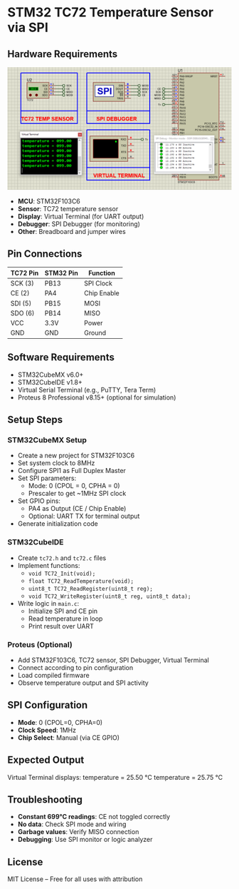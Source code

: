 # STM32 TC72 Temperature Sensor via SPI

## Hardware Requirements
![TC72 Circuit](circuit.png)

- **MCU**: STM32F103C6  
- **Sensor**: TC72 temperature sensor  
- **Display**: Virtual Terminal (for UART output)  
- **Debugger**: SPI Debugger (for monitoring)  
- **Other**: Breadboard and jumper wires  

## Pin Connections

| TC72 Pin | STM32 Pin | Function     |
|----------|-----------|--------------|
| SCK (3)  | PB13      | SPI Clock    |
| CE (2)   | PA4       | Chip Enable  |
| SDI (5)  | PB15      | MOSI         |
| SDO (6)  | PB14      | MISO         |
| VCC      | 3.3V      | Power        |
| GND      | GND       | Ground       |

## Software Requirements

- STM32CubeMX v6.0+  
- STM32CubeIDE v1.8+  
- Virtual Serial Terminal (e.g., PuTTY, Tera Term)  
- Proteus 8 Professional v8.15+ (optional for simulation)  

## Setup Steps

### STM32CubeMX Setup

- Create a new project for STM32F103C6  
- Set system clock to 8MHz  
- Configure SPI1 as Full Duplex Master  
- Set SPI parameters:
  - Mode: 0 (CPOL = 0, CPHA = 0)  
  - Prescaler to get ~1MHz SPI clock  
- Set GPIO pins:
  - PA4 as Output (CE / Chip Enable)
  - Optional: UART TX for terminal output  
- Generate initialization code  

### STM32CubeIDE

- Create `tc72.h` and `tc72.c` files  
- Implement functions:
  - `void TC72_Init(void);`  
  - `float TC72_ReadTemperature(void);`  
  - `uint8_t TC72_ReadRegister(uint8_t reg);`  
  - `void TC72_WriteRegister(uint8_t reg, uint8_t data);`  
- Write logic in `main.c`:
  - Initialize SPI and CE pin  
  - Read temperature in loop  
  - Print result over UART  

### Proteus (Optional)

- Add STM32F103C6, TC72 sensor, SPI Debugger, Virtual Terminal  
- Connect according to pin configuration  
- Load compiled firmware  
- Observe temperature output and SPI activity  

## SPI Configuration

- **Mode**: 0 (CPOL=0, CPHA=0)  
- **Clock Speed**: 1MHz  
- **Chip Select**: Manual (via CE GPIO)  

## Expected Output

Virtual Terminal displays:
    temperature = 25.50 °C
    temperature = 25.75 °C

## Troubleshooting

- **Constant 699°C readings**: CE not toggled correctly  
- **No data**: Check SPI mode and wiring  
- **Garbage values**: Verify MISO connection  
- **Debugging**: Use SPI monitor or logic analyzer  

## License

MIT License – Free for all uses with attribution
